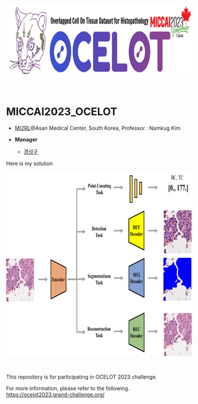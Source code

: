 <p align="center"><img src='./figure/image1.png' width="800" height="200"></p>

<br>

# MICCAI2023_OCELOT

* [MI2RL](https://www.mi2rl.co/)@Asan Medical Center, South Korea, Professor :  Namkug Kim

* **Manager**
  * [경성구](https://github.com/babbu3682)


Here is my solution

<p align="center"><img src='./figure/image2.png' width="800" height="500"></p>

<br>

This repository is for participating in OCELOT 2023 challenge. 

For more information, please refer to the following. https://ocelot2023.grand-challenge.org/